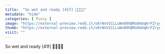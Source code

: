 ```yaml
---
title:  "So wet and ready [41f] 👅🔥🤤💋"
metadate: "hide"
categories: [ Pussy ]
image: "https://external-preview.redd.it/o6rNnV1CLLuWn09hBMo8mUqKrFZrygTsILsK4SYTemo.jpg?auto=webp&s=e7c3aec2ca06692a1cd595529a8e73b1e5b35f26"
thumb: "https://external-preview.redd.it/o6rNnV1CLLuWn09hBMo8mUqKrFZrygTsILsK4SYTemo.jpg?width=320&crop=smart&auto=webp&s=f1a8f6ac2bf8ffb4d184f883d270089cb0bac988"
visit: ""
---
```

So wet and ready [41f] 👅🔥🤤💋
